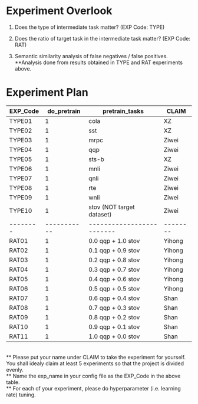 # Experiment Overlook

1. Does the type of intermediate task matter? (EXP Code: TYPE<XX>)


2. Does the ratio of target task in the intermediate task matter? (EXP Code: RAT<XX>)

3. Semantic similarity analysis of false negatives / false positives.
**Analysis done from results obtained in TYPE and RAT experiments above.


# Experiment Plan
| EXP_Code | do_pretrain | pretrain_tasks            | CLAIM    |
|----------|-------------|---------------------------|----------|
| TYPE01   | 1           | cola                      |   XZ       |
| TYPE02   | 1           | sst                       |     XZ     |
| TYPE03   | 1           | mrpc                      |  Ziwei        |
| TYPE04   | 1           | qqp                       |   Ziwei  |
| TYPE05   | 1           | sts-b                       |   XZ  |
| TYPE06   | 1           | mnli                      |   Ziwei  |
| TYPE07   | 1           | qnli                      |   Ziwei  |
| TYPE08   | 1           | rte                       |   Ziwei  |
| TYPE09   | 1           | wnli                      |   Ziwei  |
| TYPE10   | 1           | stov (NOT target dataset) |   Ziwei  |
| -------- | ----------- | ------------------------- | -------- |
| RAT01    | 1           | 0.0 qqp + 1.0 stov        |   Yihong |
| RAT02    | 1           | 0.1 qqp + 0.9 stov        |   Yihong |
| RAT03    | 1           | 0.2 qqp + 0.8 stov        |   Yihong |
| RAT04    | 1           | 0.3 qqp + 0.7 stov        |   Yihong |
| RAT05    | 1           | 0.4 qqp + 0.6 stov        |   Yihong |
| RAT06    | 1           | 0.5 qqp + 0.5 stov        |   Yihong |
| RAT07    | 1           | 0.6 qqp + 0.4 stov        |   Shan   |
| RAT08    | 1           | 0.7 qqp + 0.3 stov        |   Shan   |
| RAT09    | 1           | 0.8 qqp + 0.2 stov        |   Shan   |
| RAT10    | 1           | 0.9 qqp + 0.1 stov        |   Shan   |
| RAT11    | 1           | 1.0 qqp + 0.0 stov        |   Shan   |
<br>
** Please put your name under CLAIM to take the experiment for yourself. You shall idealy claim at least 5 experiments so that the project is divided evenly.<br>
** Name the exp_name in your config file as the EXP_Code in the above table.<br>
** For each of your experiment, please do hyperparameter (i.e. learning rate) tuning. <br>
